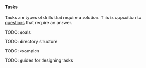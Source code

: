 #### Tasks

Tasks are types of drills that require a solution.
This is opposition to [questions](questions.md) that require an answer.

TODO: goals

TODO: directory structure

TODO: examples

TODO: guides for designing tasks
